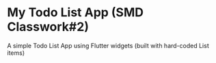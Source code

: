 # My Todo List App (SMD Classwork#2)
A simple Todo List App using Flutter widgets (built with hard-coded List items)
